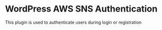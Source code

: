 # WordPress AWS SNS Authentication

This plugin is used to authenticate users during login or registration
